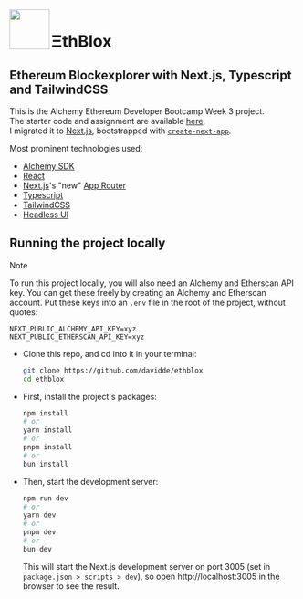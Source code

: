 <img src='src/app/favicon.ico' width=70 align='left'>

# ΞthBlox
## Ethereum Blockexplorer with Next.js, Typescript and TailwindCSS
This is the Alchemy Ethereum Developer Bootcamp Week 3 project.  
The starter code and assignment are available [here](https://github.com/alchemyplatform/blockexplorer).  
I migrated it to [Next.js](https://nextjs.org/), bootstrapped with [`create-next-app`](https://github.com/vercel/next.js/tree/canary/packages/create-next-app).

Most prominent technologies used:
* [Alchemy SDK](https://docs.alchemy.com/)
* [React](https://react.dev/)
* [Next.js](https://nextjs.org/)'s "new" [App Router](https://nextjs.org/docs/app)
* [Typescript](https://www.typescriptlang.org/)
* [TailwindCSS](https://tailwindcss.com/)
* [Headless UI](https://headlessui.com/)

## Running the project locally
> [!NOTE]
> To run this project locally, you will also need an Alchemy and Etherscan API key. You can get these freely by creating an Alchemy and Etherscan account. Put these keys into an `.env` file in the root of the project, without quotes:
> ```.env
> NEXT_PUBLIC_ALCHEMY_API_KEY=xyz
> NEXT_PUBLIC_ETHERSCAN_API_KEY=xyz
> ```

* Clone this repo, and cd into it in your terminal:
  ```bash
  git clone https://github.com/davidde/ethblox
  cd ethblox
  ```
* First, install the project's packages:
  ```bash
  npm install
  # or
  yarn install
  # or
  pnpm install
  # or
  bun install
  ```
* Then, start the development server:
  ```bash
  npm run dev
  # or
  yarn dev
  # or
  pnpm dev
  # or
  bun dev
  ```
  This will start the Next.js development server on port 3005 (set in `package.json > scripts > dev`), so open http://localhost:3005 in the browser to see the result.
